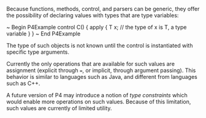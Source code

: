 Because functions, methods, control, and parsers can be generic, they
offer the possibility of declaring values with types that are type
variables:

\~ Begin P4Example control C<T>() { apply { T x; // the type of x is T,
a type variable } } \~ End P4Example

The type of such objects is not known until the control is instantiated
with specific type arguments.

Currently the only operations that are available for such values are
assignment (explicit through `=`, or implicit, through argument
passing). This behavior is similar to languages such as Java, and
different from languages such as C++.

A future version of P4 may introduce a notion of *type constraints*
which would enable more operations on such values. Because of this
limitation, such values are currently of limited utility.
